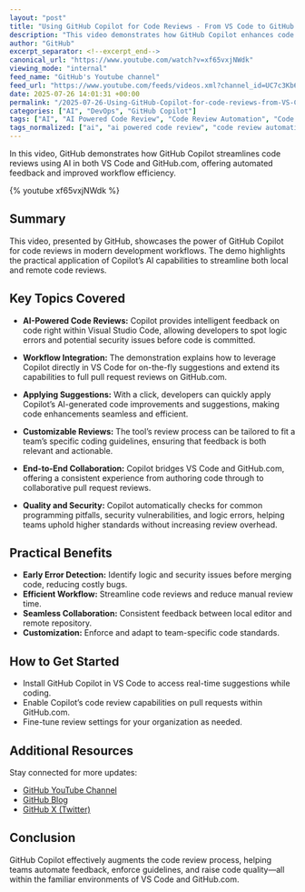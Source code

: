 ```yaml
---
layout: "post"
title: "Using GitHub Copilot for Code Reviews - From VS Code to GitHub.com"
description: "This video demonstrates how GitHub Copilot enhances code review workflows using AI, providing feedback in VS Code and full pull request reviews on GitHub.com. It covers early bug detection, security checks, single-click suggestions, and customization for team guidelines—all integrated smoothly across development environments."
author: "GitHub"
excerpt_separator: <!--excerpt_end-->
canonical_url: "https://www.youtube.com/watch?v=xf65vxjNWdk"
viewing_mode: "internal"
feed_name: "GitHub's Youtube channel"
feed_url: "https://www.youtube.com/feeds/videos.xml?channel_id=UC7c3Kb6jYCRj4JOHHZTxKsQ"
date: 2025-07-26 14:01:31 +00:00
permalink: "/2025-07-26-Using-GitHub-Copilot-for-code-reviews-from-VS-Code-to-githubcom.html"
categories: ["AI", "DevOps", "GitHub Copilot"]
tags: ["AI", "AI Powered Code Review", "Code Review Automation", "Code Suggestions", "CodeReview", "Development Workflow", "DevOps", "GitHub", "GitHub Copilot", "Logic Bugs", "Pull Requests", "Security Patterns", "Team Guidelines", "Videos", "Visual Studio Code"]
tags_normalized: ["ai", "ai powered code review", "code review automation", "code suggestions", "codereview", "development workflow", "devops", "github", "github copilot", "logic bugs", "pull requests", "security patterns", "team guidelines", "videos", "visual studio code"]
---
```


In this video, GitHub demonstrates how GitHub Copilot streamlines code reviews using AI in both VS Code and GitHub.com, offering automated feedback and improved workflow efficiency.<!--excerpt_end-->

{% youtube xf65vxjNWdk %}

## Summary

This video, presented by GitHub, showcases the power of GitHub Copilot for code reviews in modern development workflows. The demo highlights the practical application of Copilot’s AI capabilities to streamline both local and remote code reviews.

## Key Topics Covered

- **AI-Powered Code Reviews:**
  Copilot provides intelligent feedback on code right within Visual Studio Code, allowing developers to spot logic errors and potential security issues before code is committed.

- **Workflow Integration:**
  The demonstration explains how to leverage Copilot directly in VS Code for on-the-fly suggestions and extend its capabilities to full pull request reviews on GitHub.com.

- **Applying Suggestions:**
  With a click, developers can quickly apply Copilot’s AI-generated code improvements and suggestions, making code enhancements seamless and efficient.

- **Customizable Reviews:**
  The tool’s review process can be tailored to fit a team’s specific coding guidelines, ensuring that feedback is both relevant and actionable.

- **End-to-End Collaboration:**
  Copilot bridges VS Code and GitHub.com, offering a consistent experience from authoring code through to collaborative pull request reviews.

- **Quality and Security:**
  Copilot automatically checks for common programming pitfalls, security vulnerabilities, and logic errors, helping teams uphold higher standards without increasing review overhead.

## Practical Benefits

- **Early Error Detection:**
  Identify logic and security issues before merging code, reducing costly bugs.
- **Efficient Workflow:**
  Streamline code reviews and reduce manual review time.
- **Seamless Collaboration:**
  Consistent feedback between local editor and remote repository.
- **Customization:**
  Enforce and adapt to team-specific code standards.

## How to Get Started

- Install GitHub Copilot in VS Code to access real-time suggestions while coding.
- Enable Copilot’s code review capabilities on pull requests within GitHub.com.
- Fine-tune review settings for your organization as needed.

## Additional Resources

Stay connected for more updates:

- [GitHub YouTube Channel](http://bit.ly/subgithub)
- [GitHub Blog](https://github.blog)
- [GitHub X (Twitter)](https://twitter.com/github)

## Conclusion

GitHub Copilot effectively augments the code review process, helping teams automate feedback, enforce guidelines, and raise code quality—all within the familiar environments of VS Code and GitHub.com.
